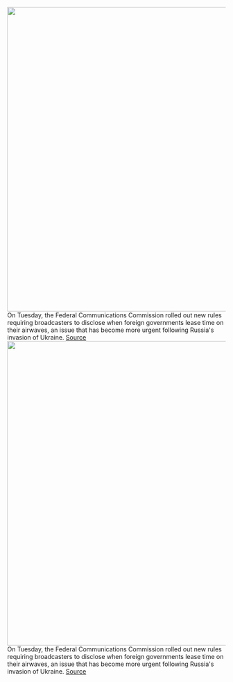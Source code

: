 <img src='https://cdn.vox-cdn.com/thumbor/lrTzHKObCA2p2x1e-YOWcEwtl14=/0x0:5262x3466/1200x800/filters:focal(2211x1313:3051x2153)/cdn.vox-cdn.com/uploads/chorus_image/image/70626500/1238482549.0.jpg' width='700px' /><br/>
On Tuesday, the Federal Communications Commission rolled out new rules requiring broadcasters to disclose when foreign governments lease time on their airwaves, an issue that has become more urgent following Russia's invasion of Ukraine.
<a href='https://www.theverge.com/2022/3/15/22979504/fcc-jessica-rosenworcel-disclosures-foreign-broadcasts-russia-ukraine'> Source <a/><img src='https://cdn.vox-cdn.com/thumbor/lrTzHKObCA2p2x1e-YOWcEwtl14=/0x0:5262x3466/1200x800/filters:focal(2211x1313:3051x2153)/cdn.vox-cdn.com/uploads/chorus_image/image/70626500/1238482549.0.jpg' width='700px' /><br/>
On Tuesday, the Federal Communications Commission rolled out new rules requiring broadcasters to disclose when foreign governments lease time on their airwaves, an issue that has become more urgent following Russia's invasion of Ukraine.
<a href='https://www.theverge.com/2022/3/15/22979504/fcc-jessica-rosenworcel-disclosures-foreign-broadcasts-russia-ukraine'> Source <a/>